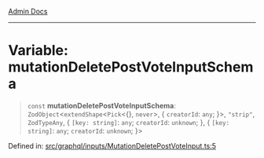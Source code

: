 [Admin Docs](/)

***

# Variable: mutationDeletePostVoteInputSchema

> `const` **mutationDeletePostVoteInputSchema**: `ZodObject`\<`extendShape`\<`Pick`\<\{\}, `never`\>, \{ `creatorId`: `any`; \}\>, `"strip"`, `ZodTypeAny`, \{ `[key: string]`: `any`;  `creatorId`: `unknown`; \}, \{ `[key: string]`: `any`;  `creatorId`: `unknown`; \}\>

Defined in: [src/graphql/inputs/MutationDeletePostVoteInput.ts:5](https://github.com/NishantSinghhhhh/talawa-api/blob/502aef4080ad9777c9b76e051d199e7a956ceecc/src/graphql/inputs/MutationDeletePostVoteInput.ts#L5)
